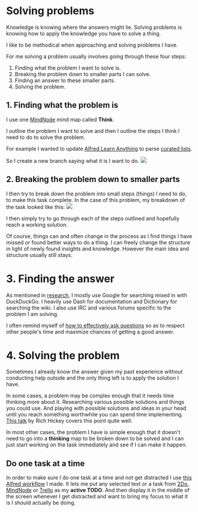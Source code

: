 # Solving problems
Knowledge is knowing where the answers might lie. Solving problems is knowing how to apply the knowledge you have to solve a thing.

I like to be methodical when approaching and solving problems I have.

For me solving a problem usually involves going through these four steps:
1. Finding what the problem I want to solve is.
2. Breaking the problem down to smaller parts I can solve.
3. Finding an answer to these smaller parts.
4. Solving the problem.

## 1. Finding what the problem is
I use one [MindNode](../macOS/apps/mindnode.md) mind map called __Think__.

I outline the problem I want to solve and then I outline the steps I think I need to do to solve the problem.

For example I wanted to update [Alfred Learn Anything](https://github.com/nikitavoloboev/alfred-learn-anything) to parse [curated lists](https://github.com/learn-anything/curated-lists#readme).

So I create a new branch saying what it is I want to do.
![](https://i.imgur.com/Tdsvu6S.png)

## 2. Breaking the problem down to smaller parts
I then try to break down the problem into small steps (things) I need to do, to make this task complete. In the case of this problem, my breakdown of the task looked like this:
![](https://i.imgur.com/6OEQGND.png)

I then simply try to go through each of the steps outlined and hopefully reach a working solution.

Of course, things can and often change in the process as I find things I have missed or found better ways to do a thing. I can freely change the structure in light of newly found insights and knowledge. However the main idea and structure usually still stays.

# 3. Finding the answer
As mentioned in [research](research.md), I mostly use Google for searching mixed in with DuckDuckGo. I heavily use Dash for documentation and Dictionary for searching the wiki. I also use IRC and various forums specific to the problem I am solving.

I often remind myself of [how to effectively ask questions](asking-questions.md) so as to respect other people's time and maximize chances of getting a good answer.

# 4. Solving the problem
Sometimes I already know the answer given my past experience without conducting help outside and the only thing left is to apply the solution I have.

In some cases, a problem may be complex enough that it needs time thinking more about it. Researching various possible solutions and things you could use. And playing with possible solutions and ideas in your head until you reach something worthwhile you can spend time implementing. [This talk](https://www.youtube.com/watch?v=f84n5oFoZBc) by Rich Hickey covers this point quite well.

In most other cases, the problem I have is simple enough that it doesn't need to go into a __thinking__ map to be broken down to be solved and I can just start working on the task immediately and see if I can make it happen.

## Do one task at a time
In order to make sure I do one task at a time and not get distracted I use [this Alfred workflow](https://github.com/nikitavoloboev/small-workflows/blob/master/todo-task#readme) I made. It lets me put any selected text or a task from [2Do](../macOS/apps/2do.md), [MindNode](../macOS/apps/mindnode.md) or [Trello](../sharing/my-trello.md) as my **active TODO**. And then display it in the middle of the screen whenever I get distracted and want to bring my focus to what it is I should actually be doing.